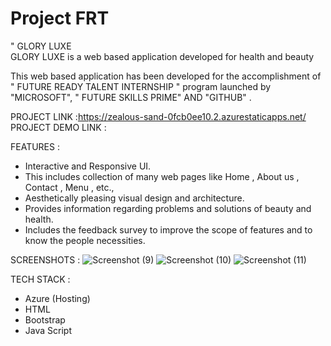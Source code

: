 # Project FRT

" GLORY LUXE  
GLORY LUXE is a web based application developed for health and beauty

This web based application has been developed for the accomplishment of " FUTURE READY TALENT INTERNSHIP " program launched by "MICROSOFT", " FUTURE SKILLS PRIME" AND "GITHUB" .

PROJECT LINK :https://zealous-sand-0fcb0ee10.2.azurestaticapps.net/
PROJECT DEMO LINK :

FEATURES : 

- Interactive and Responsive UI.
- This includes collection  of many web pages like Home , About us , Contact , Menu , etc.,
- Aesthetically pleasing visual design and architecture.
- Provides information regarding problems and solutions of beauty and health.
- Includes the feedback survey to improve the scope of features and to know the people necessities.

SCREENSHOTS :
![Screenshot (9)](https://user-images.githubusercontent.com/117507570/203066538-d14de0b3-eb17-4f29-945f-defcce7cde61.png)
![Screenshot (10)](https://user-images.githubusercontent.com/117507570/203066607-9e105b93-b01c-45f7-9529-883479393cdf.png)
![Screenshot (11)](https://user-images.githubusercontent.com/117507570/203066726-e69df9ab-8aa2-4d47-a1fd-69cb23019689.png)

TECH STACK :
- Azure (Hosting)
- HTML
- Bootstrap
- Java Script
